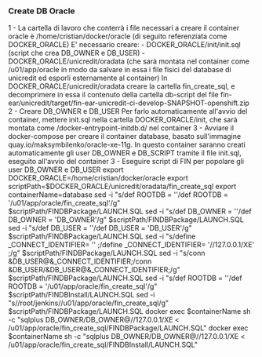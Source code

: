 ### Create DB Oracle

1 - La cartella di lavoro che conterrà i file necessari a creare il container oracle è /home/cristian/docker/oracle (di seguito referenziata come DOCKER_ORACLE)
    E' necessario creare:
     - DOCKER_ORACLE/init/init.sql (script che crea DB_OWNER e DB_USER)
     - DOCKER_ORACLE/unicredit/oradata (che sarà montata nel container come /u01/app/oracle in modo da salvare in essa i file fisici del database di unicredit ed esporli esternamente al container)
    In DOCKER_ORACLE/unicredit/oradata creare la cartella fin_create_sql, e decomprimere in essa il contenuto della cartella db-script del file fin-ear/unicredit/target/fin-ear-unicredit-ci-develop-SNAPSHOT-openshift.zip
2 - Creare DB_OWNER e DB_USER
    Per farlo automaticamente all'avvio del container, mettere init.sql nella cartella DOCKER_ORACLE/init, che sarà montata come /docker-entrypoint-initdb.d/ nel container
3 - Avviare il docker-compose per creare il container database, basato sull'immagine quay.io/maksymbilenko/oracle-xe-11g. In questo container saranno creati automaticamente gli user DB_OWNER e DB_SCRIPT tramite il file init.sql, eseguito all'avvio del container
3 - Eseguire script di FIN per popolare gli user DB_OWNER e DB_USER
    export DOCKER_ORACLE=/home/cristian/docker/oracle
    export scriptPath=$DOCKER_ORACLE/unicredit/oradata/fin_create_sql
    export containerName=database
    sed -i "s/def ROOTDB = '<To Define>'/def ROOTDB = '\/u01\/app\/oracle\/fin_create_sql'/g" $scriptPath/FINDBPackage/LAUNCH.SQL
    sed -i "s/def DB_OWNER = '<To Define>'/def DB_OWNER = 'DB_OWNER'/g" $scriptPath/FINDBPackage/LAUNCH.SQL
    sed -i "s/def DB_USER = '<To Define>'/def DB_USER = 'DB_USER'/g" $scriptPath/FINDBPackage/LAUNCH.SQL
    sed -i "s/define _CONNECT_IDENTIFIER= '<To Define>' ;/define _CONNECT_IDENTIFIER= '\/\/127.0.0.1\/XE' ;/g" $scriptPath/FINDBPackage/LAUNCH.SQL
    sed -i "s/conn \&DB_USER@\&_CONNECT_IDENTIFIER;/conn \&DB_USER\/\&DB_USER@\&_CONNECT_IDENTIFIER;/g" $scriptPath/FINDBPackage/LAUNCH.SQL
    sed -i "s/def ROOTDB = '<To Define>'/def ROOTDB = '\/u01\/app\/oracle\/fin_create_sql'/g" $scriptPath/FINDBInstall/LAUNCH.SQL
    sed -i "s/\/root\/jenkins/\/u01\/app\/oracle\/fin_create_sql/g" $scriptPath/FINDBPackage/LAUNCH.SQL
    docker exec $containerName sh -c "sqlplus DB_OWNER/DB_OWNER@//127.0.0.1/XE < /u01/app/oracle/fin_create_sql/FINDBPackage/LAUNCH.SQL"
    docker exec $containerName sh -c "sqlplus DB_OWNER/DB_OWNER@//127.0.0.1/XE < /u01/app/oracle/fin_create_sql/FINDBInstall/LAUNCH.SQL"
